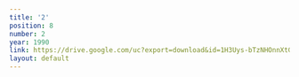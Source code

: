 ```yaml
---
title: '2'
position: 8
number: 2
year: 1990
link: https://drive.google.com/uc?export=download&id=1H3Uys-bTzNHOnnXtGZkBrYg_KVu4wsf2
layout: default
---
```


